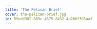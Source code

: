 ```yaml
---
title: 'The Pelican Brief'
cover: the-pelican-brief.jpg
id: 59edd982-883c-4675-8432-4a206f395aaf
---
```

